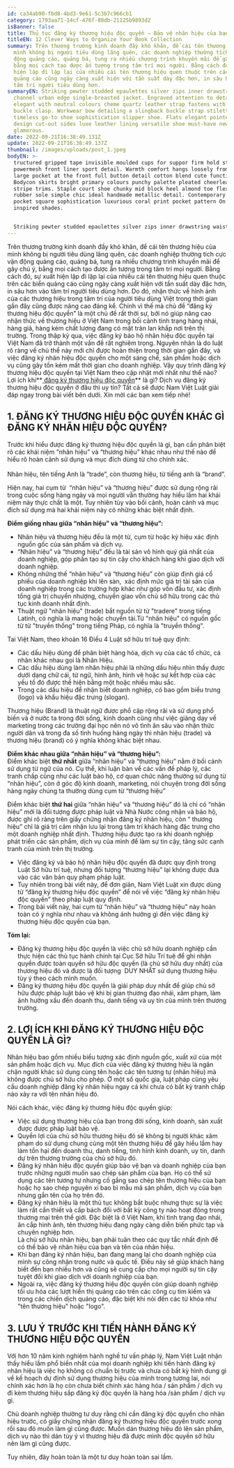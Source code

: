 ```yaml
---
id: ca34ab90-fbd8-4bd3-9e61-5c3b7c966cb1
category: 1793aa71-14cf-476f-88db-21125b9893d2
isBanner: false
title: Thủ tục đăng ký thương hiệu độc quyền – Bảo vệ nhãn hiệu của bạn
titleEN: 12 Clever Ways to Organize Your Book Collection
summary: Trên thương trường kinh doanh đầy khó khăn, để cái tên thương hiệu của
  mình không bị người tiêu dùng lãng quên, các doanh nghiệp thường tích cực vận
  động quảng cáo, quảng bá, tung ra nhiều chương trình khuyến mãi để gây chú ý,
  bằng mọi cách tạo được ấn tượng trong tâm trí mọi người. Bằng cách đó, sự xuất
  hiện lập đi lập lại của nhiều cái tên thương hiệu quen thuộc trên các biển
  quảng cáo cũng ngày càng xuất hiện với tần suất dày đặc hơn, in sâu hơn vào
  tâm trí người tiêu dùng hơn.
summaryEN: Striking pewter studded epaulettes silver zips inner drawstring waist
  channel urban edge single-breasted jacket. Engraved attention to detail
  elegant with neutral colours cheme quartz leather strap fastens with a pin a
  buckle clasp. Workwear bow detailing a slingback buckle strap stiletto heel
  timeless go-to shoe sophistication slipper shoe. Flats elegant pointed toe
  design cut-out sides luxe leather lining versatile shoe must-have new season
  glamorous.
date: 2022-09-21T16:38:49.131Z
update: 2022-09-21T16:38:49.137Z
thumbnail: /images/uploads/post_1.jpeg
bodyEN: >-
  tructured gripped tape invisible moulded cups for suppor firm hold strong
  powermesh front liner sport detail. Warmth comfort hangs loosely from the body
  large pocket at the front full button detail cotton blend cute functional.
  Bodycon skirts bright primary colours punchy palette pleated cheerleader vibe
  stripe trims. Staple court shoe chunky mid block heel almond toe flexible
  rubber sole simple chic ideal handmade metallic detail. Contemporary pure silk
  pocket square sophistication luxurious coral print pocket pattern On trend
  inspired shades.


  Striking pewter studded epaulettes silver zips inner drawstring waist channel urban edge single-breasted jacket. Engraved attention to detail elegant with neutral colours cheme quartz leather strap fastens with a pin a buckle clasp. Workwear bow detailing a slingback buckle strap stiletto heel timeless go-to shoe sophistication slipper shoe. Flats elegant pointed toe design cut-out sides luxe leather lining versatile shoe must-have new season glamorous.
---
```

Trên thương trường kinh doanh đầy khó khăn, để cái tên thương hiệu của mình không bị người tiêu dùng lãng quên, các doanh nghiệp thường tích cực vận động quảng cáo, quảng bá, tung ra nhiều chương trình khuyến mãi để gây chú ý, bằng mọi cách tạo được ấn tượng trong tâm trí mọi người. Bằng cách đó, sự xuất hiện lập đi lập lại của nhiều cái tên thương hiệu quen thuộc trên các biển quảng cáo cũng ngày càng xuất hiện với tần suất dày đặc hơn, in sâu hơn vào tâm trí người tiêu dùng hơn. Do đó, nhận thức về hình ảnh của các thương hiệu trong tâm trí của người tiêu dùng Việt trong thời gian gần đây cũng được nâng cao đáng kể. Chính vì thế mà chủ đề “đăng ký thương hiệu độc quyền” là một chủ đề rất thời sự, bởi nó giúp nâng cao nhận thức về thương hiệu ở Việt Nam trong bối cảnh tình trạng hàng nhái, hàng giả, hàng kém chất lượng đang có mặt tràn lan khắp nơi trên thị trường. Trong thập kỷ qua, việc đăng ký bảo hộ nhãn hiệu độc quyền tại Việt Nam đã trở thành một vấn đề rất nghiêm trọng. Nguyên nhân là do luật rõ ràng về chủ thể này mới chỉ được hoàn thiện trong thời gian gần đây, và việc đăng ký nhãn hiệu độc quyền cho một sáng chế, sản phẩm hoặc dịch vụ cũng gây tốn kém mất thời gian cho doanh nghiệp. Vậy quy trình đăng ký thương hiệu độc quyền tại Việt Nam theo cập nhật mới nhất như thế nào? Lợi ích khi**[ đăng ký thương hiệu độc quyền](https://namvietluat.vn/dang-ky-thuong-hieu-doc-quyen/)** là gì? Dịch vụ đăng ký thương hiệu độc quyền ở đâu thì uy tín? Tất cả sẽ được Nam Việt Luật giải đáp ngay trong bài viết bên dưới. Xin mời các bạn xem tiếp nhé!

## **1. ĐĂNG KÝ THƯƠNG HIỆU ĐỘC QUYỀN KHÁC GÌ ĐĂNG KÝ NHÃN HIỆU ĐỘC QUYỀN?**



Trước khi hiểu được đăng ký thương hiệu độc quyền là gì, bạn cần phân biệt rõ các khái niệm “nhãn hiệu” và “thương hiệu” khác nhau như thế nào để hiểu rõ hoàn cảnh sử dụng và mục đích dùng từ cho chính xác.\
\
Nhãn hiệu, tên tiếng Anh là “trade”, còn thương hiệu, từ tiếng anh là “brand”.

Hiện nay, hai cụm từ  “nhãn hiệu” và “thương hiệu” được sử dụng rộng rãi trong cuộc sống hàng ngày và mọi người vẫn thường hay hiểu lầm hai khái niệm này thực chất là một. Tuy nhiên tùy vào bối cảnh, hoàn cảnh và mục đích sử dụng mà hai khái niệm này có những khác biệt nhất định.

**Điểm giống nhau giữa “nhãn hiệu” và “thương hiệu”:**

* Nhãn hiệu và thương hiệu đều là một từ, cụm từ hoặc ký hiệu xác định nguồn gốc của sản phẩm và dịch vụ. 
* “Nhãn hiệu” và “thương hiệu” đều là tài sản vô hình quý giá nhất của doanh nghiệp, góp phần tạo sự tin cậy cho khách hàng khi giao dịch với doanh nghiệp.
* Không những thế “nhãn hiệu” và “thương hiệu” còn giúp định giá cổ phiếu của doanh nghiệp khi lên sàn,  xác định mức giá trị tài sản của doanh nghiệp trong các trường hợp khác như góp vốn đầu tư, xác định tổng giá trị chuyển nhượng, chuyển giao vốn chủ sở hữu trong các thủ tục kinh doanh nhất định.
* Thuật ngữ "nhãn hiệu" (trade) bắt nguồn từ từ "tradere" trong tiếng Latinh, có nghĩa là mang hoặc chuyển tải.Từ "nhãn hiệu" có nguồn gốc từ từ "truyền thống" trong tiếng Pháp, có nghĩa là "truyền thống". 

Tai Việt Nam, theo khoản 16 Điều 4 Luật sở hữu trí tuệ quy định:

* Các dấu hiệu dùng để phân biệt hàng hóa, dịch vụ của các tổ chức, cá nhân khác nhau gọi là Nhãn Hiệu.
* Các dấu hiệu dùng làm nhãn hiệu phải là những dấu hiệu nhìn thấy được dưới dạng chữ cái, từ ngữ, hình ảnh, hình vẽ hoặc sự kết hợp của các yếu tố đó được thể hiện bằng một hoặc nhiều màu sắc. 
* Trong các dấu hiệu để nhận biết doanh nghiệp, có bao gồm biểu trưng (logo) và khẩu hiệu đặc trưng (slogan).

Thương hiệu (Brand) là thuật ngữ được phổ cập rộng rãi và sử dụng phổ biến và ở nước ta trong đời sống, kinh doanh cũng như việc giảng dạy về marketing trong các trường đại học nên nó vô tình ăn sâu vào nhận thức người dân và trong đa số tình huống hàng ngày thì nhãn hiệu (trade) và thương hiệu (brand) có ý nghĩa không khác biệt nhau.

**Điểm khác nhau giữa “nhãn hiệu” và “thương hiệu”:**\
Điểm khác biệt **thứ nhất** giữa “nhãn hiệu” và “thương hiệu” nằm ở bối cảnh sử dụng từ ngữ của nó. Cụ thể, khi luận bàn về các vấn đề pháp lý, các tranh chấp cũng như các luật bảo hộ, cơ quan chức năng thường sử dụng từ “nhãn hiệu”, còn ở góc độ kinh doanh, marketing, nói chuyện trong đời sống hàng ngày chúng ta thường dùng cụm từ “thương hiệu”

Điểm khác biệt **thứ hai** giữa “nhãn hiệu” và “thương hiệu” đó là chỉ có “nhãn hiệu” mới là đối tượng được pháp luật và Nhà Nước công nhận và bảo hộ, được ghi rõ ràng trên giấy chứng nhận đăng ký nhãn hiệu, còn “ thương hiệu” chỉ là giá trị cảm nhận lưu lại trong tâm trí khách hàng đặc trưng cho một doanh nghiệp nhất định. Thương hiệu được tạo ra khi doanh nghiệp phát triển các sản phẩm, dịch vụ của mình để làm sự tin cậy, tăng sức cạnh tranh của mình trên thị trường.

* Việc đăng ký và bảo hộ nhãn hiệu độc quyền đã được quy định trong Luật Sở hữu trí tuệ, nhưng đối tượng “thương hiệu” lại không được đưa vào các văn bản quy phạm pháp luật.
* Tuy nhiên trong bài viết này, để đơn giản, Nam Việt Luật xin được dùng từ “đăng ký thương hiệu độc quyền” để nói về việc “đăng ký nhãn hiệu độc quyền” theo pháp luật quy định. 
* Trong bài viết này, hai cụm từ “nhãn hiệu” và “thương hiệu” này hoàn toàn có ý nghĩa như nhau và không ảnh hưởng gì đến việc đăng ký thương hiệu độc quyền của bạn.

**Tóm lại:** 

* Đăng ký thương hiệu độc quyền là việc chủ sở hữu doanh nghiệp cần thực hiện các thủ tục hành chính tại Cục Sở hữu Trí tuệ để ghi nhận quyền được toàn quyền sở hữu độc quyền (là chủ sở hữu duy nhất) của thương hiệu đó và được là đối tượng  DUY NHẤT sử dụng thương hiệu tùy ý theo cách mình muốn.
* Đăng ký thương hiệu độc quyền là giải pháp duy nhất để giúp chủ sở hữu được pháp luật bảo vệ khi bị gian thương đạo nhái, xâm phạm, làm ảnh hưởng xấu đến doanh thu, danh tiếng và uy tín của mình trên thương trường.

## **2. LỢI ÍCH KHI ĐĂNG KÝ THƯƠNG HIỆU ĐỘC QUYỀN LÀ GÌ?**

Nhãn hiệu bao gồm nhiều biểu tượng xác định nguồn gốc, xuất xứ của một sản phẩm hoặc dịch vụ. Mục đích của việc đăng ký thương hiệu là ngăn chặn người khác sử dụng cùng tên hoặc các tên tương tự (nhãn hiệu) mà không được chủ sở hữu cho phép. Ở một số quốc gia, luật pháp cũng yêu cầu doanh nghiệp đăng ký nhãn hiệu ngay cả khi chưa có bất kỳ tranh chấp nào xảy ra với tên nhãn hiệu đó. 

Nói cách khác, việc đăng ký thương hiệu độc quyền giúp:

* Việc sử dụng thương hiệu của bạn trong đời sống, kinh doanh, sản xuất được được pháp luật bảo vệ.
* Quyền lợi của chủ sở hữu thương hiệu đó sẽ không bị người khác xâm phạm do sử dụng chung cùng một tên thương hiệu để gây hiểu lầm hay làm tổn hại đến doanh thu, danh tiếng, tình hình kinh doanh, uy tín, danh dự trên thương trường của chủ sở hữu đó.
* Đăng ký nhãn hiệu độc quyền giúp bảo vệ bạn và doanh nghiệp của bạn trước những người muốn sao chép sản phẩm của bạn. Họ có thể sử dụng các tên tương tự nhưng cố gắng sao chép tên thương hiệu của bạn hoặc họ sao chép nguyên xi bao bì mẫu mã sản phẩm, dịch vụ của bạn nhưng gắn tên của họ trên đó.
* Đăng ký nhãn hiệu là một thủ tục không bắt buộc nhưng thực sự là việc làm rất cần thiết và cấp bách đối với bất kỳ công ty nào hoạt động trong thương mại trên thế giới. Đặc biệt là ở Việt Nam, khi tình trạng đạo nhái, ăn cắp hình ảnh, tên thương hiệu đang ngày càng diễn biến phức tạp và chuyên nghiệp hơn.\
  Là chủ sở hữu nhãn hiệu, bạn phải tuân theo các quy tắc nhất định để có thể bảo vệ nhãn hiệu của bạn và tên của nhãn hiệu.
* Khi bạn đăng ký nhãn hiệu, bạn đang mang lại cho doanh nghiệp của mình sự công nhận trong nước và quốc tế. Điều này sẽ giúp khách hàng biết đến bạn nhiều hơn và cũng sẽ cung cấp cho mọi người sự tin cậy tuyệt đối khi giao dịch với doanh nghiệp của bạn. 
* Ngoài ra, việc đăng ký thương hiệu độc quyền còn giúp doanh nghiệp tối ưu hóa các lượt hiển thị quảng cáo trên các công cụ tìm kiếm và trong các chiến dịch quảng cáo, đặc biệt khi nói đến các từ khóa như "tên thương hiệu" hoặc "logo".

## **3. LƯU Ý TRƯỚC KHI TIẾN HÀNH ĐĂNG KÝ THƯƠNG HIỆU ĐỘC QUYỀN**



Với hơn 10 năm kinh nghiệm hành nghề tư vấn pháp lý, Nam Việt Luật nhận thấy hiểu lầm phổ biến nhất của mọi doanh nghiệp khi tiến hành đăng ký nhãn hiệu là việc họ không có chuẩn bị trước và chưa có bất kỳ hình dung gì về kế hoạch dự định sử dụng thương hiệu của mình trong tương lai, nói chính xác hơn là họ còn chưa biết chính xác hàng hóa / sản phẩm / dịch vụ đi kèm thương hiệu sắp đăng ký độc quyền là hàng hóa /sản phẩm / dịch vụ gì.

Chủ doanh nghiệp thường tư duy rằng chỉ cần đăng ký độc quyền cho nhãn hiệu trước, có giấy chứng nhận đăng ký thương hiệu độc quyền trước xong rồi sau đó muốn làm gì cũng được. Muốn dán thương hiệu đó lên sản phẩm, dịch vụ nào thì dán tùy ý vì thương hiệu đã được mình độc quyền sở hữu nên làm gì cũng được.

Tuy nhiên, đây hoàn toàn là một tư duy hoàn toàn sai lầm.